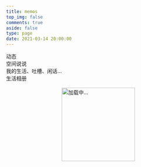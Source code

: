 ```yaml
---
title: memos
top_img: false
comments: true
aside: false
type: page
date: 2021-03-14 20:00:00
---
```

<div class="page-top-card" style="background-image: url(https://memos.wyblog1.tk/o/r/5/zongbg.webp);">    
    <div class="content-item-tips">动态</div>
    <span class="content-item-title">空间说说</span>
    <div class="content-bottom">
        <div class="tips">我的生活、吐槽、闲话...</div>
        <a class="banner-button" onclick="pjax.loadUrl('/photos/')" data-pjax-state="">
            <i class="fa-solid fa-image"></i><span>生活相册</span>
        </a>
    </div>
</div>

<style>
/* 页面初始化 */
div#page {
    background: none;
    border: 0;
    padding: 0;
}

[data-theme=dark] #twikoo .tk-content,
#twikoo .tk-content {
    padding: 0;
    background: transparent;
}

.talk_item,
.tk-expand,
.tk-comments-container>.tk-comment,
.tk-submit:nth-child(1){
    background: var(--card-bg);
    border: 1px solid #e0e3ed;
    box-shadow: 0 5px 10px rgb(189 189 189 / 10%);
    transition: all .3s ease-in-out;
    border-radius: 12px;
}
.talk_item:hover,
.tk-comments-container>.tk-comment:hover,
.tk-submit:nth-child(1):hover {
    border-color: #49b1f5;
}

.tk-submit {
    padding: 20px 10px 0;
}

.tk-comments-container>.tk-comment {
    padding: 15px;
}

/* 页面初始化结束 */

#talk{
    margin-top: 1rem;
}

#talk .loading {
    display: flex;
    align-items: center;
    justify-content: center;
    flex-direction: column;
}

#talk .loading img {
    width: 200px;
}

.talk_item {
    display: flex;
    flex-direction: column;
    padding: 20px;
    margin-bottom: 15px;
}

.avatar {
    margin: 0 !important;
    width: 60px;
    height: 60px;
    border-radius: 10px;
}


.talk_bottom,
.talk_meta {
    display: flex;
    align-items: center;
    width: 100%;
    line-height: 1.5;
}
.talk_bottom{
    justify-content: space-between;
}
.info {
    display: flex;
    flex-direction: column;
    margin-left: 10px;
}
span.talk_nick {
    color: #6dbdc3;
    font-size: 1.2rem;
}
svg.is-badge.icon {
    width: 15px;
    margin-left: 5px;
    padding-top: 3px;
}
span.talk_date {
    opacity: .6;
}

.talk_content {
    line-height: 1.5;
    margin-top: 10px;
}
.zone_imgbox {
    display: flex;
    flex-wrap: wrap;
    --w: calc(25% - 8px);
    gap: 10px;
    margin-top: 5px;
}
.zone_imgbox a {
    display: block;
    border-radius: 12px;
    width: var(--w);
    aspect-ratio: 1/1;
    position: relative;
}

.zone_imgbox img {
    width: 100%;
    height: 100%;
    margin: 0 !important;
    object-fit: cover;
}
/* 底部 */

.talk_bottom {
    opacity: .9;
}
.talk_bottom .icon {
    color: var(--font-color);
    float: right;
    transition: all .3s;
}

.talk_bottom .icon:hover {
    color: #49b1f5;
}

span.talk_tag{
    font-size: 14px;
}
.talk_content>a {
    margin: 0 3px;
    color: #ff7d73 !important;
}
.talk_content>a:hover{
    text-decoration: none !important;
    color: #ff5143 !important
}

/* 提醒 */

.limit {
    transition: all .3s ease-in-out;
    color: rgba(76, 73, 72, 0.6);
}

[data-theme=dark] .limit {
    color: rgba(255, 255, 255, 0.5);
}

.limit {
    display: none;
    text-align: center;
    margin-top: 20px;
    color: var(--font-color);
}
@media screen and (max-width: 900px) {
    .zone_imgbox {
        --w: calc(33% - 5px);
    }
    #talk{
        margin: 10px 3px 0
    }
    #post-comment{
        margin: 0 3px
    }
}

@media screen and (max-width: 768px) {
    .zone_imgbox {
        gap: 6px;
    }
    .zone_imgbox {
        --w: calc(50% - 3px);
    }
    span.talk_date {
        font-size: 14px;
    }
}
</style>

<div id="talk">
<div class='loading'><img src="/img/loading.svg" alt="加载中..."></div>
</div>

<div class="limit">- 只展示最近30条说说 -</div>
<script>
if(1) {
    let url = 'https://memos.wyblog1.tk'
    fetch(url + '/api/memo?creatorId=1&tag=说说&limit=30').then(res => res.json()).then(data => { // 注意修改域名和用户id
        let items = [],
            html = '',
            icon = '<svg viewBox="0 0 512 512"xmlns="http://www.w3.org/2000/svg"class="is-badge icon"><path d="m512 268c0 17.9-4.3 34.5-12.9 49.7s-20.1 27.1-34.6 35.4c.4 2.7.6 6.9.6 12.6 0 27.1-9.1 50.1-27.1 69.1-18.1 19.1-39.9 28.6-65.4 28.6-11.4 0-22.3-2.1-32.6-6.3-8 16.4-19.5 29.6-34.6 39.7-15 10.2-31.5 15.2-49.4 15.2-18.3 0-34.9-4.9-49.7-14.9-14.9-9.9-26.3-23.2-34.3-40-10.3 4.2-21.1 6.3-32.6 6.3-25.5 0-47.4-9.5-65.7-28.6-18.3-19-27.4-42.1-27.4-69.1 0-3 .4-7.2 1.1-12.6-14.5-8.4-26-20.2-34.6-35.4-8.5-15.2-12.8-31.8-12.8-49.7 0-19 4.8-36.5 14.3-52.3s22.3-27.5 38.3-35.1c-4.2-11.4-6.3-22.9-6.3-34.3 0-27 9.1-50.1 27.4-69.1s40.2-28.6 65.7-28.6c11.4 0 22.3 2.1 32.6 6.3 8-16.4 19.5-29.6 34.6-39.7 15-10.1 31.5-15.2 49.4-15.2s34.4 5.1 49.4 15.1c15 10.1 26.6 23.3 34.6 39.7 10.3-4.2 21.1-6.3 32.6-6.3 25.5 0 47.3 9.5 65.4 28.6s27.1 42.1 27.1 69.1c0 12.6-1.9 24-5.7 34.3 16 7.6 28.8 19.3 38.3 35.1 9.5 15.9 14.3 33.4 14.3 52.4zm-266.9 77.1 105.7-158.3c2.7-4.2 3.5-8.8 2.6-13.7-1-4.9-3.5-8.8-7.7-11.4-4.2-2.7-8.8-3.6-13.7-2.9-5 .8-9 3.2-12 7.4l-93.1 140-42.9-42.8c-3.8-3.8-8.2-5.6-13.1-5.4-5 .2-9.3 2-13.1 5.4-3.4 3.4-5.1 7.7-5.1 12.9 0 5.1 1.7 9.4 5.1 12.9l58.9 58.9 2.9 2.3c3.4 2.3 6.9 3.4 10.3 3.4 6.7-.1 11.8-2.9 15.2-8.7z"fill="#1da1f2"></path></svg>';
        data.data.forEach(item => { items.push(Format(item)) });
        if (items.length == 30) document.querySelector('.limit').style.display = 'block';
        items.forEach(item => {
            html += `<div class="talk_item"><div class="talk_meta"><img class="no-lightbox no-lazyload avatar" src="https://q1.qlogo.cn/g?b=qq&nk=990320751&s=5"><div class="info"><span class="talk_nick">Leonus${icon}</span><span class="talk_date">${item.date}</span></div></div><div class="talk_content">${item.content}</div><div class="talk_bottom"><div><span class="talk_tag"># ${item.tag}</span></div><a href="javascript:;"onclick="goComment('${item.text}')"><span class="icon"><i class="fa-solid fa-message fa-fw"></i></span></a></div></div>` // 注意修改头像链接和名称
        })
        document.getElementById('talk').innerHTML = html
    })
    // 页面评论
    function goComment(e) {
        var n = document.querySelector(".el-textarea__inner")
        n.value = `> ${e}\n\n`;
        n.focus();
        btf.snackbarShow("无需删除空行，直接输入评论即可", !1, 2e3);
    }
    // 页面内容格式化
    function Format(item) {
        let date = getTime(new Date(item.createdTs * 1000).toString()),
            content = item.content,
            tag = item.content.match(/\{(.*?)\}/g),
            imgs = content.match(/!\[.*\]\(.*?\)/g), 
            text = ''
        if (imgs) imgs = imgs.map(item => { return item.replace(/!\[.*\]\((.*?)\)/, '$1') })
        if (item.resourceList.length) {
            if (!imgs) imgs = []
            item.resourceList.forEach(t => {
                if (t.externalLink) imgs.push(t.externalLink)
                else imgs.push(`${url}/o/r/${t.id}/${t.publicId}/${t.filename}`)
            })
        }
        text = content.replace(/#(.*?)\s/g, '').replace(/\!\[(.*?)\]\((.*?)\)/g, '').replace(/\{(.*?)\}/g, '')
        content = text.replace(/\[(.*?)\]\((.*?)\)/g, `<a href="$2">@$1</a>`);
        if (imgs) {
            content += `<div class="zone_imgbox">`
            imgs.forEach(e => content += `<a href="${e}" data-fancybox="gallery" class="fancybox" data-thumb="${e}"><img class="no-lazyload" src="${e}"></a>` // 2023-02-06更新
            )
            content += '</div>'
        }
        return {
            content: content,
            tag: tag ? tag[0].replace(/\{(.*?)\}/,'$1') : '无标签',
            date: date,
            text: text.replace(/\[(.*?)\]\((.*?)\)/g, '[链接]' + `${imgs?'[图片]':''}`)
        }
    }
    // 页面时间格式化
    function getTime(time) {
        let d = new Date(time),
            ls = [d.getFullYear(), d.getMonth() + 1, d.getDate(), d.getHours(), d.getMinutes(), d.getSeconds()];
        for (let i = 0; i < ls.length; i++) {
            ls[i] = ls[i] <= 9 ? '0' + ls[i] : ls[i] + ''
        }
        if (new Date().getFullYear() == ls[0]) return ls[1] + '月' + ls[2] + '日 ' + ls[3] +':'+ ls[4]
        else return ls[0] + '年' + ls[1] + '月' + ls[2] + '日 ' + ls[3] +':'+ ls[4]
    }
}
</script>
